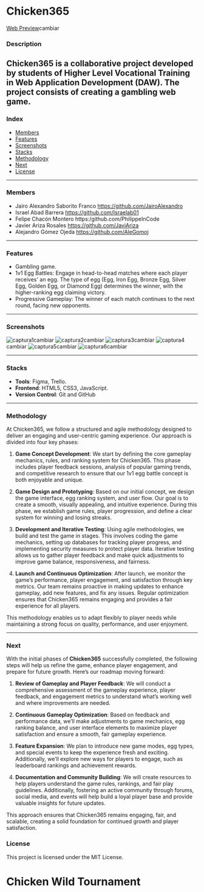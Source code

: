 # Chicken365

[Web Preview]()cambiar

### Description

**Chicken365** is a collaborative project developed by students of Higher Level Vocational Training in Web Application Development (DAW). The project consists of creating a gambling web game.
---

### Index
- [Members](#members)
- [Features](#features)
- [Screenshots](#screenshots)
- [Stacks](#stacks)
- [Methodology](#methodology)
- [Next](#next)
- [License](#license)

---

### Members

- Jairo Alexandro Saborito Franco https://github.com/JairoAlexandro
- Israel Abad Barrera https://github.com/Israelab01
- Felipe Chacón Montero https:/github.com/PhilippeInCode
- Javier Ariza Rosales https://github.com/JaviAriza
- Alejandro Gómez Ojeda https://github.com/AleGomoj

---

### Features

- Gambling game.
- 1v1 Egg Battles: Engage in head-to-head matches where each player receives' an egg. The type of egg (Egg, Iron Egg, Bronze Egg, Silver Egg, Golden Egg, or Diamond Egg) determines the winner, with the higher-ranking egg claiming victory.
- Progressive Gameplay: The winner of each match continues to the next round, facing new opponents.

---

### Screenshots

![captura1]()cambiar
![captura2]()cambiar
![captura3]()cambiar
![captura4]()cambiar
![captura5]()cambiar
![captura6]()cambiar


---

### Stacks

- **Tools**: Figma, Trello.
- **Frontend**: HTML5, CSS3, JavaScript.
- **Version Control**: Git and GitHub

---

### Methodology

At Chicken365, we follow a structured and agile methodology designed to deliver an engaging and user-centric gaming experience. Our approach is divided into four key phases:

1. **Game Concept Development**: We start by defining the core gameplay mechanics, rules, and ranking system for Chicken365. This phase includes player feedback sessions, analysis of popular gaming trends, and competitive research to ensure that our 1v1 egg battle concept is both enjoyable and unique.

2. **Game Design and Prototyping**: Based on our initial concept, we design the game interface, egg ranking system, and user flow. Our goal is to create a smooth, visually appealing, and intuitive experience. During this phase, we establish game rules, player progression, and define a clear system for winning and losing streaks.

3. **Development and Iterative Testing**: Using agile methodologies, we build and test the game in stages. This involves coding the game mechanics, setting up databases for tracking player progress, and implementing security measures to protect player data. Iterative testing allows us to gather player feedback and make quick adjustments to improve game balance, responsiveness, and fairness.

4. **Launch and Continuous Optimization**: After launch, we monitor the game’s performance, player engagement, and satisfaction through key metrics. Our team remains proactive in making updates to enhance gameplay, add new features, and fix any issues. Regular optimization ensures that Chicken365 remains engaging and provides a fair experience for all players.

This methodology enables us to adapt flexibly to player needs while maintaining a strong focus on quality, performance, and user enjoyment.

---

### Next

With the initial phases of **Chicken365** successfully completed, the following steps will help us refine the game, enhance player engagement, and prepare for future growth. Here’s our roadmap moving forward:

1. **Review of Gameplay and Player Feedback**: We will conduct a comprehensive assessment of the gameplay experience, player feedback, and engagement metrics to understand what’s working well and where improvements are needed.

2. **Continuous Gameplay Optimization**: Based on feedback and performance data, we’ll make adjustments to game mechanics, egg ranking balance, and user interface elements to maximize player satisfaction and ensure a smooth, fair gameplay experience.

3. **Feature Expansion**: We plan to introduce new game modes, egg types, and special events to keep the experience fresh and exciting. Additionally, we’ll explore new ways for players to engage, such as leaderboard rankings and achievement rewards.

4. **Documentation and Community Building**: We will create resources to help players understand the game rules, rankings, and fair play guidelines. Additionally, fostering an active community through forums, social media, and events will help build a loyal player base and provide valuable insights for future updates.

This approach ensures that Chicken365 remains engaging, fair, and scalable, creating a solid foundation for continued growth and player satisfaction.


### License

This project is licensed under the MIT License.
# Chicken Wild Tournament
